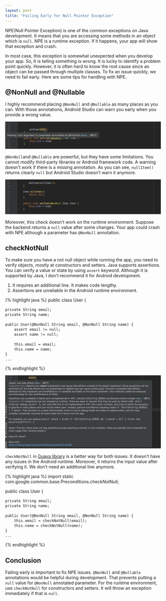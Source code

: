 ```yaml
---
layout: post
title: "Failing Early for Null Pointer Exception"
---
```


NPE(Null Pointer Exception) is one of the common exceptions on Java development. It means that you are accessing some methods in an object which is `null`. NPE is a runtime exception. If it happens, your app will show that exception and crash.

In most case, this exception is somewhat unexpected when you develop your app. So, It is telling something is wrong. It is lucky to identify a problem point quickly. However, it is often hard to know the root cause since an object can be passed through multiple classes. To fix an issue quickly, we need to fail early. Here are some tips for handling with NPE.


## @NonNull and @Nullable
I highly recommend placing `@NonNull` and `@Nullable` as many places as you can. With those annotations, Android Studio can warn you early when you provide a wrong value.

![NonNull](/images/2018/12-30/nonnull.png)

`@NonNull`and `@Nullable` are powerful, but they have some limitations. You cannot modify third-party libraries or Android framework code. A warning doesn't work if there is a missing annotation. As you can see, `nullItem()` returns clearly `null` but Android Studio doesn't warn it anymore.

![NonNull](/images/2018/12-30/nonnull2.png)

Moreover, this check doesn't work on the runtime environment. Suppose the backend returns a `null` value after some changes. Your app could crash with NPE although a parameter has `@NonNull` annotation.

## checkNotNull

To make sure you have a not null object while running the app, you need to verify objects, mostly at constructors and setters. Java supports assertions. You can verify a value or state by using `assert` keyword. Although it is supported by Java, I don't recommend it for Android development.

1. It requires an additional line. It makes code lengthy.
2. Assertions are unreliable in the Android runtime environment.

{% highlight java %}
public class User {

    private String email;
    private String name;

    public User(@NonNull String email, @NonNull String name) {
        assert email != null;
        assert name != null;

        this.email = email;
        this.name = name;
    }
    ...
{% endhighlight %}

![Assert](/images/2018/12-30/assert.png)

`checkNotNull` in [Guava library](https://github.com/google/guava) is a better way for both issues. It doesn't have any issues in the Android runtime. Moreover, it returns the input value after verifying it. We don't need an additional line anymore.

{% highlight java %}
import static com.google.common.base.Preconditions.checkNotNull;

public class User {

    private String email;
    private String name;

    public User(@NonNull String email, @NonNull String name) {
        this.email = checkNotNull(email);
        this.name = checkNotNull(name);
    }
    ...
{% endhighlight %}

## Conclusion

Failing early is important to fix NPE issues. `@NonNull` and `@Nullable` annotations would be helpful during development. That prevents putting a `null` value for `@NonNull` annotated parameter. For the runtime environment, use `checkNotNull` for constructors and setters. It will throw an exception immediately if that is `null`.
